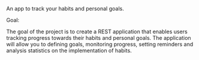 An app to track your habits and personal goals.

Goal:

The goal of the project is to create a REST application that enables users tracking progress towards their habits and personal goals. 
The application will allow you to defining goals, monitoring progress, setting reminders and analysis statistics on the implementation of habits.

